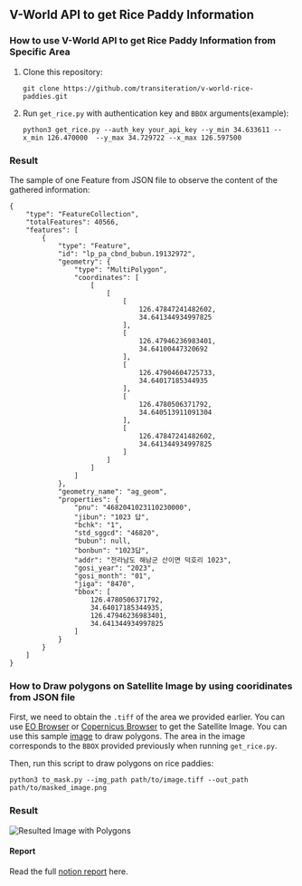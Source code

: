 ## V-World API to get Rice Paddy Information

### How to use V-World API to get Rice Paddy Information from Specific Area

1. Clone this repository:
    
    `git clone https://github.com/transiteration/v-world-rice-paddies.git`

2. Run `get_rice.py` with authentication key and `BBOX` arguments(example):

    `python3 get_rice.py --auth_key your_api_key --y_min 34.633611 --x_min 126.470000  --y_max 34.729722 --x_max 126.597500`

### Result

The sample of one Feature from JSON file to observe the content of the gathered information:
```
{
    "type": "FeatureCollection",
    "totalFeatures": 40566,
    "features": [
        {
            "type": "Feature",
            "id": "lp_pa_cbnd_bubun.19132972",
            "geometry": {
                "type": "MultiPolygon",
                "coordinates": [
                    [
                        [
                            [
                                126.47847241482602,
                                34.641344934997825
                            ],
                            [
                                126.47946236983401,
                                34.64100447320692
                            ],
                            [
                                126.47904604725733,
                                34.64017185344935
                            ],
                            [
                                126.4780506371792,
                                34.640513911091304
                            ],
                            [
                                126.47847241482602,
                                34.641344934997825
                            ]
                        ]
                    ]
                ]
            },
            "geometry_name": "ag_geom",
            "properties": {
                "pnu": "4682041023110230000",
                "jibun": "1023 답",
                "bchk": "1",
                "std_sggcd": "46820",
                "bubun": null,
                "bonbun": "1023답",
                "addr": "전라남도 해남군 산이면 덕호리 1023",
                "gosi_year": "2023",
                "gosi_month": "01",
                "jiga": "8470",
                "bbox": [
                    126.4780506371792,
                    34.64017185344935,
                    126.47946236983401,
                    34.641344934997825
                ]
            }
        }
    ]
}
```


### How to Draw polygons on Satellite Image by using cooridinates from JSON file

First, we need to obtain the `.tiff` of the area we provided earlier. You can use [EO Browser](https://apps.sentinel-hub.com/eo-browser/) or [Copernicus Browser](https://browser.dataspace.copernicus.eu/) to get the Satellite Image. You can use this sample [image](https://drive.google.com/file/d/19QOePKGuPF2HOMnSDXN73BP0QJQSvUoJ/view?usp=sharing) to draw polygons. The area in the image corresponds to the `BBOX` provided previously when running `get_rice.py`.

Then, run this script to draw polygons on rice paddies:

`python3 to_mask.py --img_path path/to/image.tiff --out_path path/to/masked_image.png`

### Result

![Resulted Image with Polygons](https://drive.google.com/uc?export=view&id=1oFR1UXcygZJzx3cITk9t8K7h_MJJuaPg)

#### Report

Read the full [notion report](https://www.notion.so/thankscarbon/V-World-Open-API-5b36f03cef914d9b89316d4a4da3440c) here.

